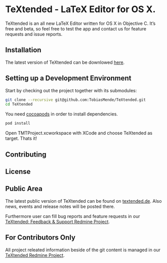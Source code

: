 TeXtended - LaTeX Editor for OS X.
=========

TeXtended is an all new LaTeX Editor written for OS X in Objective C. It’s free and beta, so feel free to test the app and contact us for feature requests and issue reports.

## Installation

The latest version of TeXtended can be downlowed [here](http://).

## Setting up a Development Environment

Start by checking out the project together with its submodules:

```bash
git clone --recursive git@github.com:TobiasMende/TeXtended.git
cd TeXtended
```

You need [cocoapods](http://cocoapods.org) in order to install dependencies.
```bash
pod install
```
Open TMTProject.xcworkspace with XCode and choose TeXtended as target.
Thats it!

## Contributing

## License

## Public Area

The latest public version of TeXtended can be found on [textended.de](http://textended.de). Also news, events and release notes will be posted there.

Furthermore user can fill bug reports and feature requests in our [TeXtended: Feedback & Support Redmine Project](http://dev.tobsolution.de/projects/textended-feedback-support).

## For Contributors Only

All project releated information beside of the git content is managed in our [TeXtended Redmine Project](https://dev.tobsolution.de/projects/textended).
